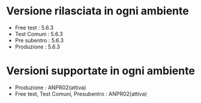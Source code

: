 # Versione rilasciata in ogni ambiente

- Free test : 5.6.3
- Test Comuni : 5.6.3
- Pre subentro : 5.6.3
- Produzione : 5.6.3


# Versioni supportate in ogni ambiente

- Produzione : ANPR02(attiva)
- Free test, Test Comuni, Presubentro : ANPR02(attiva)
